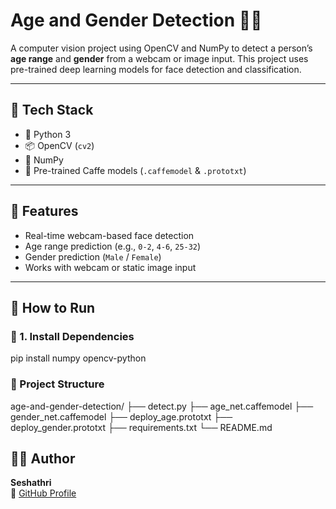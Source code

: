 # Age and Gender Detection 👤📸

A computer vision project using OpenCV and NumPy to detect a person’s **age range** and **gender** from a webcam or image input. This project uses pre-trained deep learning models for face detection and classification.

---

## 🧠 Tech Stack

- 🐍 Python 3
- 📦 OpenCV (`cv2`)
- 🔢 NumPy
- 🧠 Pre-trained Caffe models (`.caffemodel` & `.prototxt`)

---

## 🎯 Features

- Real-time webcam-based face detection
- Age range prediction (e.g., `0-2`, `4-6`, `25-32`)
- Gender prediction (`Male` / `Female`)
- Works with webcam or static image input

---

## 🚀 How to Run

### 🔧 1. Install Dependencies
pip install numpy opencv-python

### 📂 Project Structure
age-and-gender-detection/
├── detect.py
├── age_net.caffemodel
├── gender_net.caffemodel
├── deploy_age.prototxt
├── deploy_gender.prototxt
├── requirements.txt
└── README.md
## 🙋‍♂️ Author

**Seshathri**  
🔗 [GitHub Profile](https://github.com/seshathri044)
